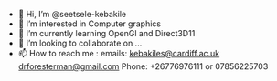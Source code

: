 - 👋 Hi, I’m @seetsele-kebakile
- 👀 I’m interested in Computer graphics
- 🌱 I’m currently learning OpenGl and Direct3D11
- 💞️ I’m looking to collaborate on ...
- 📫 How to reach me : 
               emails: kebakiles@cardiff.ac.uk
                       drforesterman@gmail.com
               Phone: +26776976111 or 07856225703

<!---
seetsele-kebakile/seetsele-kebakile is a ✨ special ✨ repository because its `README.md` (this file) appears on your GitHub profile.
You can click the Preview link to take a look at your changes.
--->
